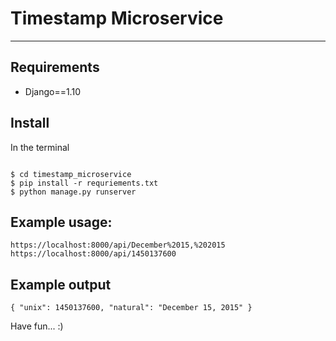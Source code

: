 # Timestamp Microservice #
-------

## Requirements
- Django==1.10


## Install
In the terminal
```

$ cd timestamp_microservice
$ pip install -r requriements.txt
$ python manage.py runserver

```

## Example usage:
```
https://localhost:8000/api/December%2015,%202015
https://localhost:8000/api/1450137600
```

## Example output
```
{ "unix": 1450137600, "natural": "December 15, 2015" }
```


Have fun... :)
